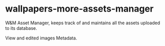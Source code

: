 # wallpapers-more-assets-manager
W&M Asset Manager, keeps track of and maintains all the assets uploaded to its database.

View and edited images Metadata.
